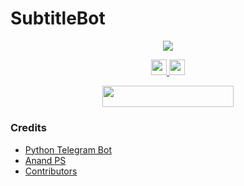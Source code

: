 # SubtitleBot

<p align="center">
  <a href="https://www.python.org">
    <img src="http://ForTheBadge.com/images/badges/made-with-python.svg">
  </a>
</p>
<p align="center">
  <a href="https://telegram.me/VKPROJECTS">
    <img height="25px" src="https://img.shields.io/badge/Updates_Channel-30302f?style=flat&logo=telegram">
  </a>
  <a href="https://telegram.me/VKP_BOTS">
    <img height="25px" src="https://img.shields.io/badge/Support_Group-30302f?style=flat&logo=telegram">
  </a>

<p align="center"><a href="https://heroku.com/deploy?template=https://github.com/v-v-r-official/SUB"> <img src="https://img.shields.io/badge/Deploy%20To%20Heroku-blueviolet?style=for-the-badge&logo=heroku" width="210" height="34.45"/></a></p>


### Credits 

* [Python Telegram Bot](https://github.com/python-telegram-bot/python-telegram-bot)
* [Anand PS](https://github.com/Anandpskerala)
* [Contributors](https://github.com/FayasNoushad/Telegraph-Uploader-Bot/graphs/contributors)
